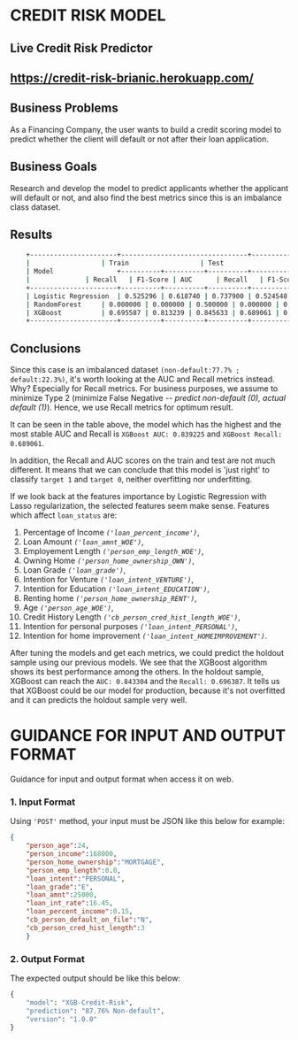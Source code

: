 # CREDIT RISK MODEL

## Live Credit Risk Predictor
## https://credit-risk-brianic.herokuapp.com/

## Business Problems
As a Financing Company, the user wants to build a credit scoring model to predict whether the client will default or not after their loan application.

## Business Goals
Research and develop the model to predict applicants whether the applicant will default or not, and also find the best metrics since this is an imbalance class dataset.

## Results
```bash
    +----------------------+--------------------------------+--------------------------------+--------------------------------+
    |        		   | Train	    	   	    | Test	    	   	     | Holdout Sample	   	      | 
    | Model                +----------+----------+----------+----------+----------+----------+----------+----------+----------+
    |   		   | Recall   | F1-Score | AUC	    | Recall   | F1-Score | AUC	     | Recall   | F1-Score | AUC      |
    +----------------------+----------+----------+----------+----------+----------+----------+----------+----------+----------+	
    | Logistic Regression  | 0.525296 | 0.618740 | 0.737900 | 0.524548 | 0.621112 | 0.738705 | 0.470407 | 0.584248 | 0.717754 |
    | RandomForest	   | 0.000000 | 0.000000 | 0.500000 | 0.000000 | 0.000000 | 0.500000 | 0.000000 | 0.000000 | 0.500000 |
    | XGBoost  		   | 0.695587 | 0.813239 | 0.845633 | 0.689061 | 0.798403 | 0.839225 | 0.696387 | 0.802480 | 0.843304 |
    +----------------------+----------+----------+----------+----------+----------+----------+----------+----------+----------+
```

## Conclusions
Since this case is an imbalanced dataset `(non-default:77.7% ; default:22.3%)`, it's worth looking at the AUC and Recall metrics instead. Why? Especially for Recall metrics. For business purposes, we assume to minimize Type 2 (minimize False Negative -- *predict non-default (0), actual default (1)*). Hence, we use Recall metrics for optimum result.

It can be seen in the table above, the model which has the highest and the most stable AUC and Recall is `XGBoost AUC: 0.839225` and `XGBoost Recall: 0.689061`.

In addition, the Recall and AUC scores on the train and test are not much different. It means that we can conclude that this model is 'just right' to classify `target 1` and `target 0`, neither overfitting nor underfitting.

If we look back at the features importance by Logistic Regression with Lasso regularization, the selected features seem make sense. Features which affect `loan_status` are:
1. Percentage of Income *`('loan_percent_income')`*, 
1. Loan Amount *`('loan_amnt_WOE')`*,
9. Employement Length *`('person_emp_length_WOE')`*,
3. Owning Home *`('person_home_ownership_OWN')`*,
5. Loan Grade *`('loan_grade')`*,
4. Intention for Venture *`('loan_intent_VENTURE')`*, 
6. Intention for Education *`('loan_intent_EDUCATION')`*, 
7. Renting home *`('person_home_ownership_RENT')`*,
2. Age *`('person_age_WOE')`*,
1. Credit History Length *`('cb_person_cred_hist_length_WOE')`*,
8. Intention for personal purposes *`('loan_intent_PERSONAL')`*,         
10. Intention for home improvement *`('loan_intent_HOMEIMPROVEMENT')`*.

After tuning the models and get each metrics, we could predict the holdout sample using our previous models. We see that the XGBoost algorithm shows its best performance among the others. In the holdout sample, XGBoost can reach the `AUC: 0.843304` and the `Recall: 0.696387`. It tells us that XGBoost could be our model for production, because it's not overfitted and it can predicts the holdout sample very well.

# GUIDANCE FOR INPUT AND OUTPUT FORMAT
Guidance for input and output format when access it on web.

### 1. Input Format
Using `'POST'` method, your input must be JSON like this below for example:
```JSON
{
	"person_age":24,
	"person_income":168000,
	"person_home_ownership":"MORTGAGE",
	"person_emp_length":0.0,
	"loan_intent":"PERSONAL",
	"loan_grade":"E",
	"loan_amnt":25000,
	"loan_int_rate":16.45,
	"loan_percent_income":0.15,
	"cb_person_default_on_file":"N",
	"cb_person_cred_hist_length":3
	}
```

### 2. Output Format
The expected output should be like this below:
```PYTHON
{
    "model": "XGB-Credit-Risk",
    "prediction": "87.76% Non-default",
    "version": "1.0.0"
}
```
